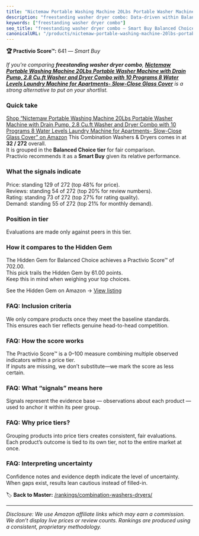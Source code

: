 ```yaml
---
title: "Nictemaw Portable Washing Machine 20Lbs Portable Washer Machine with Drain Pump, 2.8 Cu.ft Washer and Dryer Combo with 10 Programs 8 Water Levels Laundry Machine for Apartments- Slow-Close Glass Cover"
description: "freestanding washer dryer combo: Data-driven within Balanced Choice ranking using the Practivio Score™. Positioned by quality, value, demand, findability, mome…"
keywords: ["freestanding washer dryer combo"]
seo_title: "freestanding washer dryer combo — Smart Buy Balanced Choice (2025)"
canonicalURL: "/products/nictemaw-portable-washing-machine-20lbs-portable-washer-machine-with-drain-pump-28-cuft-washer-and-dryer-combo-with-10-programs-8-water-levels-laundry-machine-for-apartments-slow-close-glass-cover-B0FHKKSXCN/"
---
```


**🏆 Practivio Score™:** 641 — _Smart Buy_


*If you're comparing **freestanding washer dryer combo**, **[Nictemaw Portable Washing Machine 20Lbs Portable Washer Machine with Drain Pump, 2.8 Cu.ft Washer and Dryer Combo with 10 Programs 8 Water Levels Laundry Machine for Apartments- Slow-Close Glass Cover](https://www.amazon.com/dp/B0FHKKSXCN?tag=practivio-20)** is a strong alternative to put on your shortlist.*
### Quick take
[Shop “Nictemaw Portable Washing Machine 20Lbs Portable Washer Machine with Drain Pump, 2.8 Cu.ft Washer and Dryer Combo with 10 Programs 8 Water Levels Laundry Machine for Apartments- Slow-Close Glass Cover” on Amazon](https://www.amazon.com/dp/B0FHKKSXCN?tag=practivio-20)
This Combination Washers & Dryers comes in at **32 / 272** overall.  
It is grouped in the **Balanced Choice tier** for fair comparison.  
Practivio recommends it as a **Smart Buy** given its relative performance.

### What the signals indicate
Price: standing 129 of 272 (top 48% for price).  
Reviews: standing 54 of 272 (top 20% for review numbers).  
Rating: standing 73 of 272 (top 27% for rating quality).  
Demand: standing 55 of 272 (top 21% for monthly demand).

### Position in tier
Evaluations are made only against peers in this tier.

### How it compares to the Hidden Gem
The Hidden Gem for Balanced Choice achieves a Practivio Score™ of 702.00.  
This pick trails the Hidden Gem by 61.00 points.  
Keep this in mind when weighing your top choices.  

See the Hidden Gem on Amazon → [View listing](https://www.amazon.com/dp/B0D4282T95?tag=practivio-20)

### FAQ: Inclusion criteria
We only compare products once they meet the baseline standards.  
This ensures each tier reflects genuine head-to-head competition.

### FAQ: How the score works
The Practivio Score™ is a 0–100 measure combining multiple observed indicators within a price tier.  
If inputs are missing, we don’t substitute—we mark the score as less certain.

### FAQ: What “signals” means here
Signals represent the evidence base — observations about each product — used to anchor it within its peer group.

### FAQ: Why price tiers?
Grouping products into price tiers creates consistent, fair evaluations.  
Each product’s outcome is tied to its own tier, not to the entire market at once.

### FAQ: Interpreting uncertainty
Confidence notes and evidence depth indicate the level of uncertainty.  
When gaps exist, results lean cautious instead of filled-in.


🏷️ **Back to Master:** [/rankings/combination-washers-dryers/](/rankings/combination-washers-dryers/)

---
_Disclosure: We use Amazon affiliate links which may earn a commission. We don’t display live prices or review counts. Rankings are produced using a consistent, proprietary methodology._
